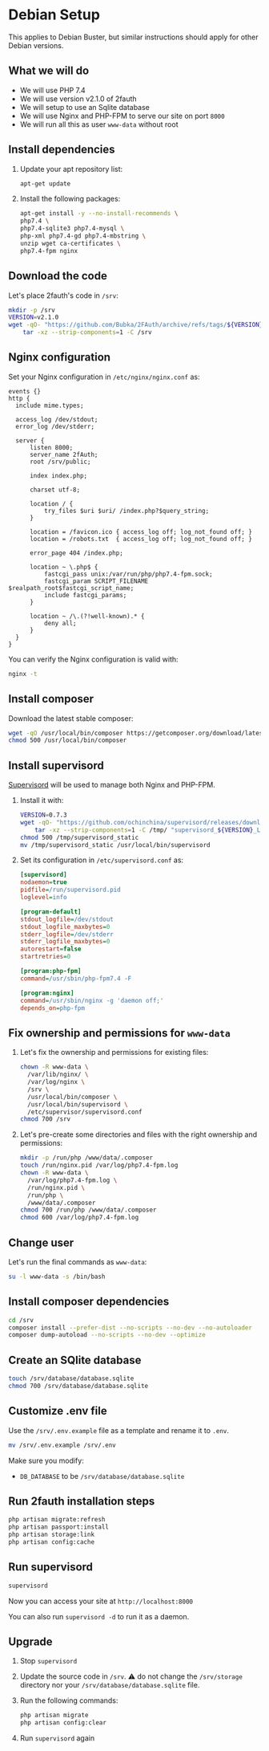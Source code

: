 # Debian Setup

This applies to Debian Buster, but similar instructions should apply for other Debian versions.

## What we will do

- We will use PHP 7.4
- We will use version v2.1.0 of 2fauth
- We will setup to use an Sqlite database
- We will use Nginx and PHP-FPM to serve our site on port `8000`
- We will run all this as user `www-data` without root

## Install dependencies

1. Update your apt repository list:

    ```bash
    apt-get update
    ```

1. Install the following packages:

    ```bash
    apt-get install -y --no-install-recommends \
    php7.4 \
    php7.4-sqlite3 php7.4-mysql \
    php-xml php7.4-gd php7.4-mbstring \
    unzip wget ca-certificates \
    php7.4-fpm nginx
    ```

## Download the code

Let's place 2fauth's code in `/srv`:

```bash
mkdir -p /srv
VERSION=v2.1.0
wget -qO- "https://github.com/Bubka/2FAuth/archive/refs/tags/${VERSION}.tar.gz" | \
    tar -xz --strip-components=1 -C /srv
```

## Nginx configuration

Set your Nginx configuration in `/etc/nginx/nginx.conf` as:

```nginx
events {}
http {
  include mime.types;

  access_log /dev/stdout;
  error_log /dev/stderr;

  server {
      listen 8000;
      server_name 2fAuth;
      root /srv/public;

      index index.php;

      charset utf-8;

      location / {
          try_files $uri $uri/ /index.php?$query_string;
      }

      location = /favicon.ico { access_log off; log_not_found off; }
      location = /robots.txt  { access_log off; log_not_found off; }

      error_page 404 /index.php;

      location ~ \.php$ {
          fastcgi_pass unix:/var/run/php/php7.4-fpm.sock;
          fastcgi_param SCRIPT_FILENAME $realpath_root$fastcgi_script_name;
          include fastcgi_params;
      }

      location ~ /\.(?!well-known).* {
          deny all;
      }
  }
}
```

You can verify the Nginx configuration is valid with:

```bash
nginx -t
```

## Install composer

Download the latest stable composer:

```bash
wget -qO /usr/local/bin/composer https://getcomposer.org/download/latest-stable/composer.phar
chmod 500 /usr/local/bin/composer
```

## Install supervisord

[Supervisord](https://github.com/ochinchina/supervisord) will be used to manage both Nginx and PHP-FPM.

1. Install it with:

    ```bash
    VERSION=0.7.3
    wget -qO- "https://github.com/ochinchina/supervisord/releases/download/v${VERSION}/supervisord_${VERSION}_Linux_64-bit.tar.gz" | \
        tar -xz --strip-components=1 -C /tmp/ "supervisord_${VERSION}_Linux_64-bit/supervisord_static"
    chmod 500 /tmp/supervisord_static
    mv /tmp/supervisord_static /usr/local/bin/supervisord
    ```

1. Set its configuration in `/etc/supervisord.conf` as:

    ```ini
    [supervisord]
    nodaemon=true
    pidfile=/run/supervisord.pid
    loglevel=info

    [program-default]
    stdout_logfile=/dev/stdout
    stdout_logfile_maxbytes=0
    stderr_logfile=/dev/stderr
    stderr_logfile_maxbytes=0
    autorestart=false
    startretries=0

    [program:php-fpm]
    command=/usr/sbin/php-fpm7.4 -F

    [program:nginx]
    command=/usr/sbin/nginx -g 'daemon off;'
    depends_on=php-fpm
    ```

## Fix ownership and permissions for `www-data`

1. Let's fix the ownership and permissions for existing files:

    ```bash
    chown -R www-data \
      /var/lib/nginx/ \
      /var/log/nginx \
      /srv \
      /usr/local/bin/composer \
      /usr/local/bin/supervisord \
      /etc/supervisor/supervisord.conf
    chmod 700 /srv
    ```

1. Let's pre-create some directories and files with the right ownership and permissions:

    ```bash
    mkdir -p /run/php /www/data/.composer
    touch /run/nginx.pid /var/log/php7.4-fpm.log
    chown -R www-data \
      /var/log/php7.4-fpm.log \
      /run/nginx.pid \
      /run/php \
      /www/data/.composer
    chmod 700 /run/php /www/data/.composer
    chmod 600 /var/log/php7.4-fpm.log
    ```

## Change user

Let's run the final commands as `www-data`:

```bash
su -l www-data -s /bin/bash
```

## Install composer dependencies

```bash
cd /srv
composer install --prefer-dist --no-scripts --no-dev --no-autoloader
composer dump-autoload --no-scripts --no-dev --optimize
```

## Create an SQlite database

```bash
touch /srv/database/database.sqlite
chmod 700 /srv/database/database.sqlite
```

## Customize .env file

Use the `/srv/.env.example` file as a template and rename it to `.env`.

```bash
mv /srv/.env.example /srv/.env
```

Make sure you modify:

- `DB_DATABASE` to be `/srv/database/database.sqlite`

## Run 2fauth installation steps

```bash
php artisan migrate:refresh
php artisan passport:install
php artisan storage:link
php artisan config:cache
```

## Run supervisord

```bash
supervisord
```

Now you can access your site at `http://localhost:8000`

You can also run `supervisord -d` to run it as a daemon.

## Upgrade

1. Stop `supervisord`
1. Update the source code in `/srv`. ⚠️ do not change the `/srv/storage` directory nor your `/srv/database/database.sqlite` file.
1. Run the following commands:

    ```bash
    php artisan migrate
    php artisan config:clear
    ```

1. Run `supervisord` again
